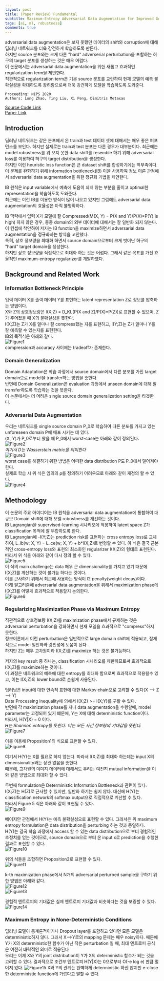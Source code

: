 ```yaml
---
layout: post    
title: (Paper Review) Fundamental  
subtitle: Maximum-Entropy Adversarial Data Augmentation for Improved Generalization and Robustness      
tags: [ai, ml, robustness]    
comments: true  
--- 
```

adversarial data augmentation은 보지 못했던 데이터의 shift와 corruption에 대해 딥러닝 네트워크를 더욱 강건하게 학습하도록 만든다.  
하지만 source 분포와는 크게 다른 "hard" adverserial perturbation을 포함하는 허구의 target 분포를 생성하는 것은 매우 어렵다.  
이 논문에서는 adversarial data augmentation을 위한 새롭고 효과적인 regularization term을 제안한다.  
직관적으로 regularization term은 기본 source 분포를 교란하여 현재 모델의 예측 불확실성을 확대하도록 장려함으로써 더욱 강건하게 모델을 학습하도록 도와준다.  
 
```
Proceeding: NIPS 2020
Authors: Long Zhao, Ting Liu, Xi Peng, Dimitris Metaxas
```
[Source Code Link](https://github.com/garyzhao/ME-ADA)  
[Paper Link](https://proceedings.neurips.cc/paper/2020/file/a5bfc9e07964f8dddeb95fc584cd965d-Paper.pdf)  

## Introduction
딥러닝 네트워크는 같은 분포에서 온 train과 test 데이터 셋에 대해서는 매우 좋은 퍼포먼스를 보인다.
하지만 실제로는 train과 test 분포는 다른 경우가 대부분이다.
최근에는 model robustness를 위 보지 못한 data shift를 resemble 하기 위해 adversarial loss를 이용하여 허구의 target distribution을 생성한다.  
하지만 이런 heuristic loss function은 큰 dataset shift를 합성하기에는 역부족이다.  
이 문제를 완화하기 위해 information bottleneck(IB) 이을 사용하여 정보 이론 관점에서 adversarial data augmentation을 위한 정규화 기법을 제안한다.  

IB 원칙은 input variable에서 예측에 도움이 되지 않는 부분을 줄이고  optimal한 representation을 학습하도록 도와준다.  
최근에는 이런 IB를 이용한 방식이 많이 나오고 있지만 그럼에도 adversarial data augmentation의 효율성은 아직 불명확하다.  

IB 맥락에서 입력 X가 모델에 잘 Compressed(M(X, Y) = P(X and Y)/P(X)*P(Y) is high) 하지 않은 경우, 종종 domain의 외부 데이터에 대해서는 잘 일반화 되지 않는다. 
이 컨셉에 착안하여 저자는 IB function을 maximize하면서 adversarial data augmentation을  정규화하는 방식을 고안했다.  
특히, 상호 정보량을 최대화 하면서 source domain으로부터 크게 벗어난 허구의 "hard" target domain을 생성한다.  
하지만 상호 정보량을 직접적으로 최대화 하는 것은 어렵다. 그래서 같은 목표를 가진 효율적인 maximum-entropy regularizer를 개발하였다.  

## Background and Related Work
### Information Bottleneck Principle
입력 데이터 X를 출력 데이터 Y를 표현하는 latent representation Z로 정보를 압축하는 방법이다.  
X와 Z의 상호정보량은 I(X;Z) = D_KL(P(X and Z)/P(X)*P(Z))로 표현할 수 있으며, Z가 주어졌을 때 X의 불확실성을 뜻한다.  
I(X;Z)는 Z가 X를 얼마나 잘 compress했는 지를 표현하고, I(Y;Z)는 Z가 얼마나 Y를 잘 예측할 수 있는지를 표현한다.  
IB의 목적식은 아래와 같다.  
![Figure1](../assets/resource/fundamental/paper1/1.png)  
compression과 accuracy 사이에는 tradeoff가 존재한다.  

### Domain Generalization
Domain Adaptation은 학습 과정에서 source domain에서 다른 분포를 가진 target domain으로 model을 transfer하는 방법을 뜻한다.  
반면에 Domain Generalization은 evaluation 과정에서 unseen domain에 대해 잘 transfer하도록 학습하는 것을 뜻한다.   
이 논문에서는 더 어려운 single source domain generalization setting을 타겟한다.  

### Adversarial Data Augmentation
우리는 네트워크를 single source domain P_0로 학습하여 다른 분포를 가지고 있는 unforeseen domain P에 배포 시키는 데 있다.  
(X, Y)가 P_0로부터 왔을 때 P_0에서 worst-case는 아래와 같이 정의된다.  
![Figure2](../assets/resource/fundamental/paper1/4.png)  
_여기서 D는 Wasserstein metric을 의미한다_  
![Figure3](../assets/resource/fundamental/paper1/2.png)  
worst case를 해결하기 위한 방법은 어떠한 data distribution P도 P_0에서 멀어져야 한다.  
실제로 학습 시 위 식은 임의의 ρ를 정의하기 어려우므로 아래와 같이 재정의 할 수 있다.  
![Figure4](../assets/resource/fundamental/paper1/5.png)

## Methodology
이 논문의 주요 아이디어는 IB 원칙을 adversarial data augmentation에 통합하여 대규모 Domain shift에 대해 모델 robustness를 개선하는 것이다.  
IB Lagrangian을 supervised-learning 시나리오에 적용하여 latent space Z가 classification 목적에 잘 부합하도록 한다.  
IB Lagrangian에 -I(Y;Z)는 prediction risk를 표현하는 cross entropy loss로 교체하여, L_ib(w; X, Y) = L_ce(w; X, Y) + b*I(X;Z)로 변형할 수 있다. 
이 식은 결국 근본적인 cross-entropy loss와 표현의 최소화인 regularizer I(X;Z)의 형태로 표현된다. 
따라서 위 식을 아래와 같이 다시 정의 할 수 있다.  
![Figure5](../assets/resource/fundamental/paper1/3.png)  
이 식의 main challenge는 data 매우 큰 dimensionality를 가지고 있기 때문에 I(X;Z)를 계산하는 것이 불가능 하다는 것이다.  
이를 근사하기 위해서 최근에 사용하는 방식이 l2 penalty(weight decay)이다.  
아래 알고리즘에 adversarial data augmentation을 위해서 maximization phase에 I(X;Z)를 어떻게 효과적으로 적용할지 논의한다.  
![Figure6](../assets/resource/fundamental/paper1/6.png)

### Regularizing Maximization Phase via Maximum Entropy
직관적으로 상호정보량 I(X;Z)를 maximization phase에서 규제하는 것은 adversarial perturbation을 강화하면서 현재 모델을 효과적으로 "compress"하지 못한다.  
정보이론에서 이런 perturbation은 일반적으로 large domain shift에 적용되고, 잠재적으로 model 일반화와 강인성에 도움이 된다.  
하지만 Z는 매우 고차원이라 I(X;Z)를 maximize 하는 것은 불가능하다.
  
저자의 key result 중 하나는, classification 시나리오를 제한하므로써 효과적으로 I(X;Z)를 maximize하는 것이다.  
이 과정은 네트워크의 예측에 대한 entropy를 최대화 함으로써 효과적으로 적용될수 있고, 이는 I(X;Z)의 lower bound로 손쉽게 사용된다.  

딥러닝은 input에 대한 연속적 표현에 대한 Markov chain으로 고려할 수 있다(X --> Z --> Y)  
Data Processing Inequality에 의해서 I(X;Z) >= I(X;Y)를 구할 수 있다.  
반면에 각 maximization phase를 지나 data augmentation을 수행할때, model parameter는 고정되어 있기 떄문에, Y는 X에 대해 deterministic function이다.  
따라서, H(Y|X) = 0 이다.   
_H는 Shannon entropy를 뜻한다. 이는 모든 사건 정보량의 기대값을 뜻한다._  
![Figure7](../assets/resource/fundamental/paper1/7.png)  

이를 이용해 Proposition1의 식으로 표현할 수 있다.  
![Figure8](../assets/resource/fundamental/paper1/8.png)  

여기서 H(Y)는 X를 필요로 하지 않는다. 따라서 I(X;Z)를 최대화 하는데는 input X의 dimensionality와는 상관 없음을 뜻한다.  
때문에, 고차원의 이미지 데이터에 대해서도 우리는 여전히 mutual information을 이와 같은 방법으로 최대화 할 수 있다.  

두번째 formulation은 Deterministic Information Bottleneck과 관련이 있다. 
I(X;Z)는 H(Z)로 근사할 수 있지만, 일반화 하기는 쉽지 않다. 대신에 H(Y)는 classification network의 softmax output으로 직접적으로 계산할 수 있다.  
따라서 Figure 5 식은 아래와 같이 표현될 수 있다.  
![Figure9](../assets/resource/fundamental/paper1/9.png)
  
베이지안 관점에서 H(Y)는 예측 불확실성으로 표현할 수 있다. 그래서은 위 maximum entropy formulation은 data distribution을 perturbing 하는 것과 동일하다.  
H(Y)는 결국 학습 과정에서 access 할 수 있는 data distribution으로 부터 경험적인 추정치를 얻는 것이므로, 
source domain으로 부터 온 input x로 prediction을 수행한 결과로 표현할 수 있다.  
![Figure10](../assets/resource/fundamental/paper1/10.png)  

위의 식들을 조합하면 Proposition2로 표현할 수 있다.  
![Figure11](../assets/resource/fundamental/paper1/11.png)  

k-th maximization phase에서 N개의 adversarial perturbed sample을 구하기 위한 방법은 아래와 같다.  
![Figure12](../assets/resource/fundamental/paper1/12.png)  
![Figure13](../assets/resource/fundamental/paper1/13.png) 

경험적 엔트로피의 기대값은 실제 엔트로피 기대값과 비슷하다는 것을 보증할 수 있다.  
![Figure14](../assets/resource/fundamental/paper1/14.png)   

### Maximum Entropy in None-Deterministic Conditions
딥러닝 모델이 통계론적이거나 Dropout layer를 포함하고 있다면 모든 모델은 deterministic하지 않다. 
그래서 X-->Y로의 mapping 문제는 매우 noisy하다. 때문에 Y가 X의 deterministic한 함수가 아닌 작은 perturbation 일 때, 최대 엔트로피 공식은 여전히 대략적인 의미로 적용된다  
우리는 이제 X와 Y의 joint distribution이 Y가 X의 deterministic 함수가 되는 것을 고려할 수 있다.
결과적으로 조건부 엔트로피 H(Y|X)는 0으로부터 O(-e log e) 만큼 떨어져 있다. 
![Figure15](../assets/resource/fundamental/paper1/15.png)
X와 Y의 관계는 완벽하게 deterministic 하진 않지만 e-close한 deterministic function에 가깝다고 말할 수 있다.  







